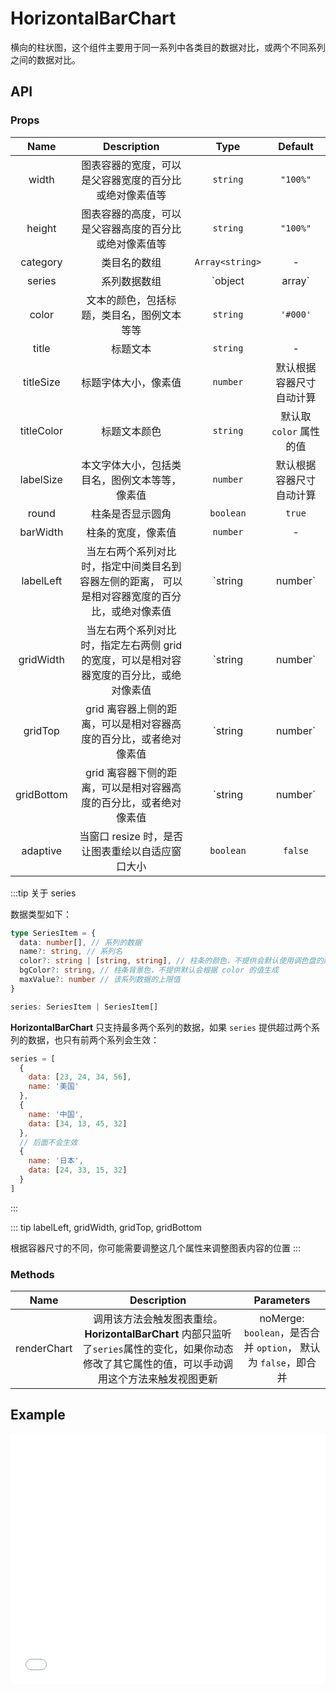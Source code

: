 # HorizontalBarChart

横向的柱状图，这个组件主要用于同一系列中各类目的数据对比，或两个不同系列之间的数据对比。

## API

### Props

|    Name    |                                           Description                                           |       Type        |         Default          |
| :--------: | :---------------------------------------------------------------------------------------------: | :---------------: | :----------------------: |
|   width    |                     图表容器的宽度，可以是父容器宽度的百分比或绝对像素值等                      |     `string`      |         `"100%"`         |
|   height   |                     图表容器的高度，可以是父容器高度的百分比或绝对像素值等                      |     `string`      |         `"100%"`         |
|  category  |                                          类目名的数组                                           |  `Array<string>`  |            -             |
|   series   |                                          系列数据数组                                           | `object | array`  |            -             |
|   color    |                           文本的颜色，包括标题，类目名，图例文本等等                            |     `string`      |         `'#000'`         |
|   title    |                                            标题文本                                             |     `string`      |            -             |
| titleSize  |                                      标题字体大小，像素值                                       |     `number`      | 默认根据容器尺寸自动计算 |
| titleColor |                                          标题文本颜色                                           |     `string`      | 默认取 `color` 属性的值  |
| labelSize  |                         本文字体大小，包括类目名，图例文本等等，像素值                          |     `number`      | 默认根据容器尺寸自动计算 |
|   round    |                                        柱条是否显示圆角                                         |     `boolean`     |          `true`          |
|  barWidth  |                                       柱条的宽度，像素值                                        |     `number`      |            -             |
| labelLeft  | 当左右两个系列对比时，指定中间类目名到容器左侧的距离， 可以是相对容器宽度的百分比，或绝对像素值 | `string | number` |          `46%`           |
| gridWidth  |    当左右两个系列对比时，指定左右两侧 grid 的宽度，可以是相对容器宽度的百分比，或绝对像素值     | `string | number` |          `37%`           |
|  gridTop   |                grid 离容器上侧的距离，可以是相对容器高度的百分比，或者绝对像素值                | `string | number` |            -             |
| gridBottom |                grid 离容器下侧的距离，可以是相对容器高度的百分比，或者绝对像素值                | `string | number` |            -             |
|  adaptive  |                        当窗口 resize 时，是否让图表重绘以自适应窗口大小                         |     `boolean`     |         `false`          |

:::tip 关于 series

数据类型如下：

```ts
type SeriesItem = {
  data: number[], // 系列的数据
  name?: string, // 系列名
  color?: string | [string, string], // 柱条的颜色，不提供会默认使用调色盘的颜色，若提供一个数组，则显示渐变色
  bgColor?: string, // 柱条背景色，不提供默认会根据 color 的值生成
  maxValue?: number // 该系列数据的上限值
}

series: SeriesItem | SeriesItem[]
```

**HorizontalBarChart** 只支持最多两个系列的数据，如果 `series` 提供超过两个系列的数据，也只有前两个系列会生效：

```js
series = [
  {
    data: [23, 24, 34, 56],
    name: '美国'
  },
  {
    name: '中国',
    data: [34, 13, 45, 32]
  },
  // 后面不会生效
  {
    name: '日本',
    data: [24, 33, 15, 32]
  }
]
```

:::

::: tip labelLeft, gridWidth, gridTop, gridBottom

根据容器尺寸的不同，你可能需要调整这几个属性来调整图表内容的位置
:::

### Methods

|    Name     |                                                                    Description                                                                    |                           Parameters                           |
| :---------: | :-----------------------------------------------------------------------------------------------------------------------------------------------: | :------------------------------------------------------------: |
| renderChart | 调用该方法会触发图表重绘。**HorizontalBarChart** 内部只监听了`series`属性的变化，如果你动态修改了其它属性的值，可以手动调用这个方法来触发视图更新 | noMerge: `boolean`，是否合并 `option`， 默认为 `false`，即合并 |

## Example

<!-- <div style="height:20px;"></div>
<p class="codepen" data-height="400" data-theme-id="dark" data-default-tab="js,result" data-user="yshushan" data-slug-hash="RwWMXre" data-preview="true" style="height: 400px; box-sizing: border-box; display: flex; align-items: center; justify-content: center; border: 2px solid; margin: 1em 0; padding: 1em;" data-pen-title="HorizontalBarChart">
  <span>See the Pen <a href="https://codepen.io/yshushan/pen/RwWMXre">
  HorizontalBarChart</a> by Shushan Yang (<a href="https://codepen.io/yshushan">@yshushan</a>)
  on <a href="https://codepen.io">CodePen</a>.</span>
</p>
<script async src="https://static.codepen.io/assets/embed/ei.js"></script> -->
<iframe width="100%" height="400" src="//jsrun.net/JAvKp/embedded/all/light" allowfullscreen="allowfullscreen" frameborder="0"></iframe>
